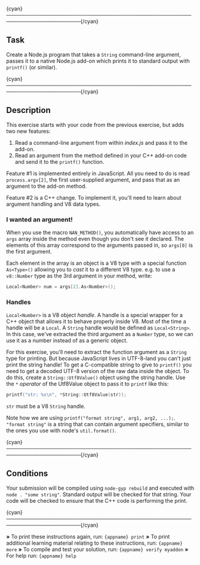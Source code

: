 {cyan}──────────────────────────────────────────────────────────────────────{/cyan}

## Task

Create a Node.js program that takes a `String` command-line argument, passes it to a native Node.js add-on which prints it to standard output with `printf()` (or similar).

{cyan}──────────────────────────────────────────────────────────────────────{/cyan}

## Description

This exercise starts with your code from the previous exercise, but adds two new features:

1. Read a command-line argument from within *index.js* and pass it to the add-on.
2. Read an argument from the method defined in your C++ add-on code and send it to the `printf()` function.

Feature #1 is implemented entirely in JavaScript. All you need to do is read `process.argv[2]`, the first user-supplied argument, and pass that as an argument to the add-on method.

Feature #2 is a C++ change. To implement it, you'll need to learn about argument handling and V8 data types.

### I wanted an argument!

When you use the macro `NAN_METHOD()`, you automatically have access to an `args` array inside the method even though you don't see it declared. The elements of this array correspond to the arguments passed in, so `args[0]` is the first argument.

Each element in the array is an object is a V8 type with a special function `As<Type>()` allowing you to *cast* it to a different V8 type. e.g. to use a `v8::Number` type as the 3rd argument in your method, write:

```c++
Local<Number> num = args[2].As<Number>();
```

### Handles

`Local<Number>` is a V8 object *handle*. A handle is a special wrapper for a C++ object that allows it to behave properly inside V8. Most of the time a handle will be a `Local`. A `String` handle would be defined as `Local<String>`. In this case, we've extracted the third argument as a `Number` type, so we can use it as a number instead of as a generic object.

For this exercise, you'll need to extract the function argument as a `String` type for printing. But because JavaScript lives in UTF-8-land you can't just print the string handle! To get a C-compatible string to give to `printf()` you need to get a decoded UTF-8 version of the raw data inside the object. To do this, create a `String::Utf8Value()` object using the string handle. Use the `*` *operator* of the Utf8Value object to pass it to `printf` like this:

```c++
printf("str: %s\n", *String::Utf8Value(str));
```

`str` must be a V8 `String` handle.

Note how we are using `printf("format string", arg1, arg2, ...);`. `"format string"` is a string that can contain argument specifiers, similar to the ones you use with node's `util.format()`.

{cyan}──────────────────────────────────────────────────────────────────────{/cyan}

## Conditions

Your submission will be compiled using `node-gyp rebuild` and executed with `node . "some string"`. Standard output will be checked for that string. Your code will be checked to ensure that the C++ code is performing the print.

{cyan}──────────────────────────────────────────────────────────────────────{/cyan}

 __»__ To print these instructions again, run: `{appname} print`
 __»__ To print additional learning material relating to these instructions, run: `{appname} more`
 __»__ To compile and test your solution, run: `{appname} verify myaddon`
 __»__ For help run: `{appname} help`
